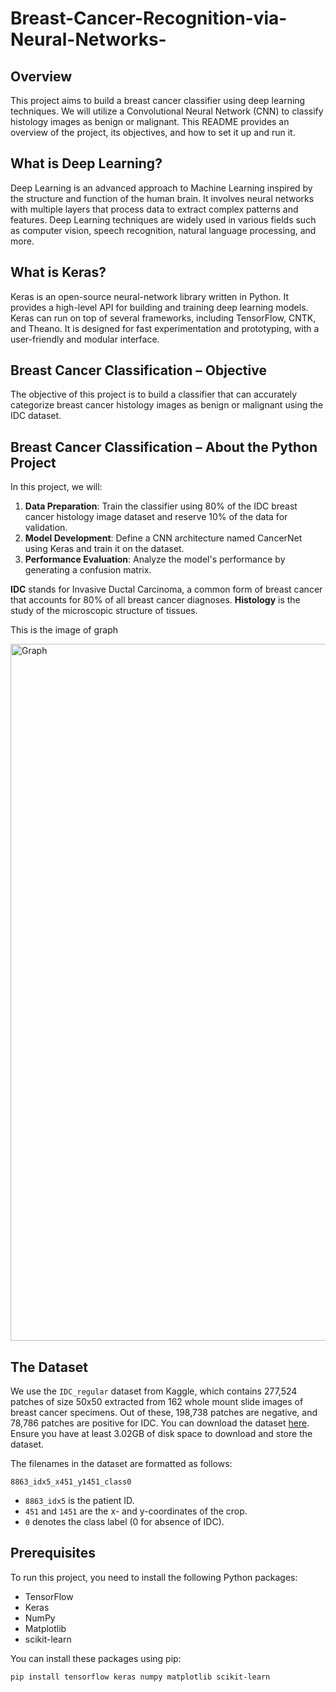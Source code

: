 # Breast-Cancer-Recognition-via-Neural-Networks-


## Overview

This project aims to build a breast cancer classifier using deep learning techniques. We will utilize a Convolutional Neural Network (CNN) to classify histology images as benign or malignant. This README provides an overview of the project, its objectives, and how to set it up and run it.

## What is Deep Learning?

Deep Learning is an advanced approach to Machine Learning inspired by the structure and function of the human brain. It involves neural networks with multiple layers that process data to extract complex patterns and features. Deep Learning techniques are widely used in various fields such as computer vision, speech recognition, natural language processing, and more.

## What is Keras?

Keras is an open-source neural-network library written in Python. It provides a high-level API for building and training deep learning models. Keras can run on top of several frameworks, including TensorFlow, CNTK, and Theano. It is designed for fast experimentation and prototyping, with a user-friendly and modular interface.

## Breast Cancer Classification – Objective

The objective of this project is to build a classifier that can accurately categorize breast cancer histology images as benign or malignant using the IDC dataset.

## Breast Cancer Classification – About the Python Project

In this project, we will:

1. **Data Preparation**: Train the classifier using 80% of the IDC breast cancer histology image dataset and reserve 10% of the data for validation.
2. **Model Development**: Define a CNN architecture named CancerNet using Keras and train it on the dataset.
3. **Performance Evaluation**: Analyze the model's performance by generating a confusion matrix.

**IDC** stands for Invasive Ductal Carcinoma, a common form of breast cancer that accounts for 80% of all breast cancer diagnoses. **Histology** is the study of the microscopic structure of tissues.

This is the image of graph

<img width="1115" alt="Graph" src="https://github.com/user-attachments/assets/b986f4f0-e46a-42f1-bfed-18624356f1d1">


## The Dataset

We use the `IDC_regular` dataset from Kaggle, which contains 277,524 patches of size 50x50 extracted from 162 whole mount slide images of breast cancer specimens. Out of these, 198,738 patches are negative, and 78,786 patches are positive for IDC. You can download the dataset [here](https://www.kaggle.com/c/histopathologic-cancer-detection/data). Ensure you have at least 3.02GB of disk space to download and store the dataset.

The filenames in the dataset are formatted as follows:

`8863_idx5_x451_y1451_class0`

- `8863_idx5` is the patient ID.
- `451` and `1451` are the x- and y-coordinates of the crop.
- `0` denotes the class label (0 for absence of IDC).

## Prerequisites

To run this project, you need to install the following Python packages:

- TensorFlow
- Keras
- NumPy
- Matplotlib
- scikit-learn

You can install these packages using pip:

```bash
pip install tensorflow keras numpy matplotlib scikit-learn




